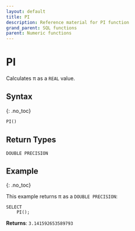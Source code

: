 ```yaml
---
layout: default
title: PI
description: Reference material for PI function
grand_parent: SQL functions
parent: Numeric functions
---
```


# PI

Calculates π as a `REAL` value.

## Syntax
{: .no_toc}

```sql
PI() 
```

## Return Types 
`DOUBLE PRECISION` 

## Example
{: .no_toc}

This example returns π as a `DOUBLE PRECISION`: 
```
SELECT
    PI();
```

**Returns**: `3.141592653589793`
